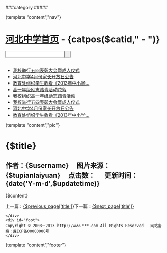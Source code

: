 ###category
#####<!DOCTYPE html PUBLIC "-//W3C//DTD XHTML 1.0 Transitional//EN" "http://www.w3.org/TR/xhtml1/DTD/xhtml1-transitional.dtd">
<html xmlns="http://www.w3.org/1999/xhtml">
<head>
<meta http-equiv="Content-Type" content="text/html; charset=utf-8" />
<title>河北中学</title>
<link href="{CSS_PATH}hezhong/css/content.css" rel="stylesheet" type="text/css" />
<script type="text/javascript" src="{JS_PATH}hezhong/js/jquery-1.8.2.min.js"></script>
</head>

<body>
	<div id="mybody">
    	<div id="top">
        	<div class="menu">
            	{template "content","nav"}
            </div>
        </div>
      <div id="dh">
            	<h1><a href="{APP_PATH}">河北中学首页</a> - {catpos($catid," - ")}</h1>
            	<div id="search">
            <input name="search" type="text" class="search_text" /><input name="searchbut" type="button" class="search_but" value=" " />
            </div>
          </div>
        <div id="left">
        	<div id="hot">
            	<h2></h2>
                <ul>
                	<li><a href="#">我校举行五四表彰大会暨成人仪式</a></li>
					<li><a href="#">河北中学4月份家长开放日公告</a> </li>
					<li><a href="#">教育处组织学生收看《2013年中小学… </a></li>
					<li><a href="#">高一年级励志踏青活动花絮 </a></li>
					<li><a href="#">我校组织高一年级励志踏青活动</a></li>
					<li><a href="#">我校举行五四表彰大会暨成人仪式</a></li>
					<li><a href="#">河北中学4月份家长开放日公告</a></li>
					<li><a href="#">教育处组织学生收看《2013年中小学…</a></li>
                </ul>
            </div>
          	<div id="pic">
            {template "content","pic"}
			</div>
        </div>
    </div>
    <div id="right">
        <h1>{$title}</h1>
        <h2>作者：{$username}&nbsp;&nbsp;&nbsp;&nbsp;    图片来源：{$tupianlaiyuan}&nbsp;&nbsp;&nbsp;&nbsp;     点击数： <span id="hits"></span>&nbsp;&nbsp;&nbsp;&nbsp;     更新时间：{date('Y-m-d',$updatetime)}</h2>
            <p>{$content}</p>
        <div class="next"><span class="{font_next}">上一篇：</span><a href="{$previous_page['url']}">{$previous_page['title']}</a><span class="font_next">下一篇：</span><a href="{$next_page['url']}">{$next_page['title']}</a></div>
      </div>

    </div>
	<div id="foot">
 	Copyright © 2008－2013 http://www.***.com All Rights Reserved   网站备案：冀ICP备00000000号
	</div>
</body>
<script language="JavaScript" src="{APP_PATH}api.php?op=count&id={$id}&modelid={$modelid}"></script>
{template "content","footer"}
</html>
